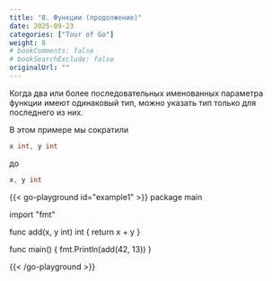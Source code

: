 ```yaml
---
title: "8. Функции (продолжение)"
date: 2025-09-23
categories: ["Tour of Go"]
weight: 8
# bookComments: false
# bookSearchExclude: false
originalUrl: ""
---
```

Когда два или более последовательных именованных параметра функции имеют одинаковый тип, можно указать тип только для последнего из них.

В этом примере мы сократили
```go
x int, y int
```

до
```go
x, y int
```

{{< go-playground id="example1" >}}
package main

import "fmt"

func add(x, y int) int {
    return x + y
}

func main() {
    fmt.Println(add(42, 13)) 
}




{{< /go-playground >}} 